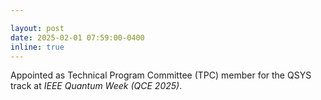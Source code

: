 ```yaml
---

layout: post
date: 2025-02-01 07:59:00-0400
inline: true
---
```


Appointed as Technical Program Committee (TPC) member for the QSYS track at *IEEE Quantum Week (QCE 2025)*.
